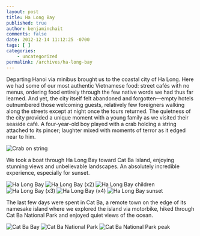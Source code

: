 ```yaml
---
layout: post
title: Ha Long Bay
published: true
author: benjaminchait
comments: false
date: 2012-12-14 11:12:25 -0700
tags: [ ]
categories:
    - uncategorized
permalink: /archives/ha-long-bay
---
```

Departing Hanoi via minibus brought us to the coastal city of Ha Long. Here we had some of our most authentic Vietnamese food: street cafés with no menus, ordering food entirely through the few native words we had thus far learned. And yet, the city itself felt abandoned and forgotten—empty hotels outnumbered those welcoming guests, relatively few foreigners walking along the streets except at night once the tours returned. The quietness of the city provided a unique moment with a young family as we visited their seaside café. A four-year-old boy played with a crab holding a string attached to its pincer; laughter mixed with moments of terror as it edged near to him.


![Crab on string][1]

We took a boat through Ha Long Bay toward Cat Ba Island, enjoying stunning views and unbelievable landscapes. An absolutely incredible experience, especially for sunset.


![Ha Long Bay][2]
![Ha Long Bay (x2)][3]
![Ha Long Bay children][4]
![Ha Long Bay (x3)][5]
![Ha Long Bay (x4)][6]
![Ha Long Bay sunset][7]

The last few days were spent in Cat Ba, a remote town on the edge of its namesake island where we explored the island via motorbike, hiked through Cat Ba National Park and enjoyed quiet views of the ocean.


![Cat Ba Bay][8]
![Cat Ba National Park][9]
![Cat Ba National Park peak][10]

 [1]: /wp-content/uploads/media/img/2012/12/ha-long-bay/DSC01120.jpg
 [2]: /wp-content/uploads/media/img/2012/12/ha-long-bay/DSC01232.jpg
 [3]: /wp-content/uploads/media/img/2012/12/ha-long-bay/DSC01236.jpg
 [4]: /wp-content/uploads/media/img/2012/12/ha-long-bay/DSC01256.jpg
 [5]: /wp-content/uploads/media/img/2012/12/ha-long-bay/DSC01261.jpg
 [6]: /wp-content/uploads/media/img/2012/12/ha-long-bay/DSC01265.jpg
 [7]: /wp-content/uploads/media/img/2012/12/ha-long-bay/DSC01303.jpg
 [8]: /wp-content/uploads/media/img/2012/12/ha-long-bay/DSC01337.jpg
 [9]: /wp-content/uploads/media/img/2012/12/ha-long-bay/DSC01343.jpg
 [10]: /wp-content/uploads/media/img/2012/12/ha-long-bay/DSC01350.jpg
